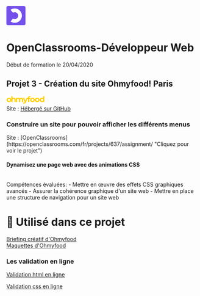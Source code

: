 
![left 100%](images/Logo_OpenClassrooms.png) 
<H1>OpenClassrooms-Développeur Web</H1>
Début de formation le 20/04/2020
<br>
<h2>Projet 3 - Création du site Ohmyfood! Paris</h2>

![left 100%](./images/logo_ohmyfood.png)
<br>
Site : [Hébergé sur GitHub](https://thierry-laval.github.io/Ohmyfood/ "Cliquez pour voir le site")

<h3>Construire un site pour pouvoir afficher les différents menus</h3>
Site : [OpenClassrooms](https://openclassrooms.com/fr/projects/637/assignment/ "Cliquez pour voir le projet")
<br>
<h4>Dynamisez une page web avec des animations CSS</h4>
<br>
Compétences évaluées:
- Mettre en œuvre des effets CSS graphiques avancés
- Assurer la cohérence graphique d'un site web
- Mettre en place une structure de navigation pour un site web

# 🔨 Utilisé dans ce projet

[Briefing créatif d'Ohmyfood](./Briefing_OpenClassrooms/01-Brief_créatif_Ohmyfood.pdf)
<br>
[Maquettes d'Ohmyfood](./Briefing_OpenClassrooms/Maquettes)

<h3>Les validation en ligne</h3>

[Validation html en ligne]([./blob/master/01%20-%20Projet%20et%20validations/Validation%20html.png](https://validator.w3.org/nu/?showsource=yes&showoutline=yes&showimagereport=yes&checkerrorpages=yes&useragent=Validator.nu%2FLV+http%3A%2F%2Fvalidator.w3.org%2Fservices&acceptlanguage=&doc=https%3A%2F%2Fthierry-laval.github.io%2FOhmyfood%2F))

[Validation css en ligne]([./blob/master/01%20-%20Projet%20et%20validations/Validation%20css.png](https://jigsaw.w3.org/css-validator/validator?uri=https%3A%2F%2Fthierry-laval.github.io%2FOhmyfood%2F&profile=css3svg&usermedium=all&warning=1&vextwarning=&lang=fr))

